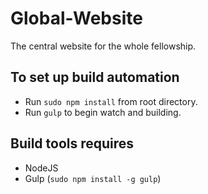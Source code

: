 # Global-Website
The central website for the whole fellowship.

## To set up build automation
- Run `sudo npm install` from root directory.
- Run `gulp` to begin watch and building.

## Build tools requires
- NodeJS
- Gulp (`sudo npm install -g gulp`)
